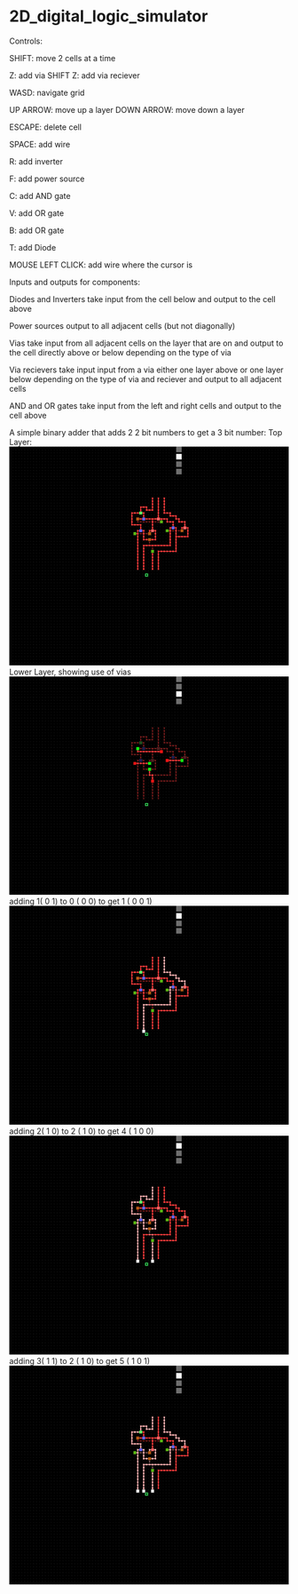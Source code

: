# 2D_digital_logic_simulator

Controls:

SHIFT: move 2 cells at a time

Z: add via
SHIFT Z: add via reciever

WASD: navigate grid

UP ARROW: move up a layer
DOWN ARROW: move down a layer

ESCAPE: delete cell

SPACE: add wire

R: add inverter

F: add power source

C: add AND gate

V: add OR gate

B: add OR gate

T: add Diode

MOUSE LEFT CLICK: add wire where the cursor is

Inputs and outputs for components:

Diodes and Inverters take input from the cell below and output to the cell above

Power sources output to all adjacent cells (but not diagonally)

Vias take input from all adjacent cells on the layer that are on and output to the cell directly above or below depending on the type of via

Via recievers take input input from a via either one layer above or one layer below depending on the type of via and reciever and output to all adjacent cells

AND and OR gates take input from the left and right cells and output to the cell above

A simple binary adder that adds 2 2 bit numbers to get a 3 bit number:
Top Layer:
![image 1](/readme_images/2.png)
Lower Layer, showing use of vias
![image 2](/readme_images/1.png)
adding 1( 0 1) to 0 ( 0 0) to get 1 ( 0 0 1)
![image 3](/readme_images/3.png)
adding 2( 1 0) to 2 ( 1 0) to get 4 ( 1 0 0)
![image 4](/readme_images/4.png)
adding 3( 1 1) to 2 ( 1 0) to get 5 ( 1 0 1)
![image 5](/readme_images/5.png)